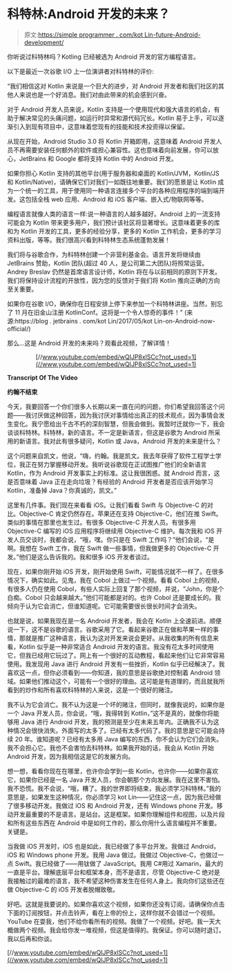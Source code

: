 # 科特林:Android 开发的未来？

> 原文:[https://simple programmer . com/kot Lin-future-Android-development/](https://simpleprogrammer.com/kotlin-future-android-development/)

你听说过科特林吗？Kotling 已经被选为 Android 开发的官方编程语言。

以下是最近一次谷歌 I/O 上一位演讲者对科特林的评价:

“我们相信这对 Kotlin 来说是一个巨大的进步，对 Android 开发者和我们社区的其他人来说也是一个好消息。我们对由此带来的机会感到兴奋。

对于 Android 开发人员来说，Kotlin 支持是一个使用现代和强大语言的机会，有助于解决常见的头痛问题，如运行时异常和源代码冗长。Kotlin 易于上手，可以逐渐引入到现有项目中，这意味着您现有的技能和技术投资得以保留。

从现在开始，Android Studio 3.0 将 Kotlin 开箱即用，这意味着 Android 开发人员不再需要安装任何额外的软件或担心兼容性。这也意味着向前发展，你可以放心，JetBrains 和 Google 都将支持 Kotlin 中的 Android 开发。

如果你担心 Kotlin 支持的其他平台(用于服务器和桌面的 Kotlin/JVM，Kotlin/JS 和 Kotlin/Native)，请确保它们对我们一如既往地重要。我们的愿景是让 Kotlin 成为一个统一的工具，用于使用同一种语言连接多个平台的各种应用程序的端到端开发。这包括全栈 web 应用、Android 和 iOS 客户端、嵌入式/物联网等等。

编程语言就像人类的语言一样:说一种语言的人越多越好。Android 上的一流支持可能会为 Kotlin 带来更多用户，我们预计该社区将显著增长。这意味着更多的库和为 Kotlin 开发的工具，更多的经验分享，更多的 Kotlin 工作机会，更多的学习资料出版，等等。我们很高兴看到科特林生态系统蓬勃发展！

我们将与谷歌合作，为科特林创建一个非营利基金会。语言开发将继续由 JetBrains 赞助，Kotlin 团队(超过 40 人，是公司第二大团队)将照常运营。Andrey Breslav 仍然是首席语言设计师，Kotlin 将在与以前相同的原则下开发。我们将保持设计流程的开放性，因为您的反馈对于我们将 Kotlin 推向正确的方向至关重要。

如果你在谷歌 I/O，确保你在日程安排上停下来参加一个科特林讲座。当然，别忘了 11 月在旧金山注册 KotlinConf。这将是一个令人惊奇的事件！"
(来源:https://blog . jetbrains . com/kot Lin/2017/05/kot Lin-on-Android-now-official/)

那么…这是 Android 开发的未来吗？观看此视频，了解详情！

<center>

[//www.youtube.com/embed/wQIJP8xlSCc?not_used=1](//www.youtube.com/embed/wQIJP8xlSCc?not_used=1)

</center>

**Transcript Of The Video**

**约翰不结束**

今天，我要回答一个你们很多人长期以来一直在问的问题，你们希望我回答这个问题——我讨厌做这种回答，因为我讨厌对事情给出真正的技术观点，因为事情会发生变化。我宁愿给出千古不朽的深刻智慧，但我会做到。我暂时迁就你一下，我会谈谈科特林。科特林，新的语言。不一定是新语言，但这是谷歌为 Android 所采用的新语言。我对此有很多疑问，Kotlin 或 Java，Android 开发的未来是什么？

这个问题来自凯文，他说，“嗨，约翰。我是凯文。我去年获得了软件工程学士学位，我正在努力掌握移动开发。我听说谷歌现在正试图推广他们的全新语言 Kotlin，作为 Android 开发事实上的标准。这让我很困惑。就 Android 而言，这是否意味着 Java 正在走向垃圾？有经验的 Android 开发者是否应该开始学习 Kotlin，准备掉 Java？你真诚的，凯文。”

这里有几件事。我们现在来看看 iOS。让我们看看 Swift 与 Objective-C 的对比。Objective-C 肯定仍然存在。苹果还在支持 Objective-C，他们在推 Swift。类似的事情在那里也发生过。有很多 Objective-C 开发人员。有很多用 Objective-C 编写的 iOS 应用程序将继续用 Objective-C 维护。每次我和 iOS 开发人员交谈时，我都会说，“哦，嘿。你只是在 Swift 工作吗？”他们会说，“是啊。我想在 Swift 工作，我在 Swift 做一些事情，但我做更多的 Objective-C 开发。”他们是这么告诉我的。我和很多 iOS 开发者谈过。

现在，如果你刚开始 iOS 开发，刚开始使用 Swift，可能情况就不一样了。在很多情况下，确实如此。见鬼，我在 Cobol 上做过一个视频。看看 Cobol 上的视频，有很多人仍在使用 Cobol，有些人实际上回复了那个视频，并说，“John，你是个白痴。Cobol 只会越来越大。”他们可能都是对的。也许 Cobol 还是要成长的。我倾向于认为它会消亡，但谁知道呢。它可能需要很长很长时间才会消失。

也就是说，如果我现在是一名 Android 开发者，我会在 Kotlin 上全速前进。顺便说一下，这不是谷歌的语言。谷歌采用了它。看起来谷歌正在做和苹果一样的事情，那就是推广这种语言，我认为这对开发来说会更好。从我收集的所有信息来看，Kotlin 似乎是一种非常适合 Android 开发的语言。我没有花太多时间使用它，但我已经用它玩过了。网上有一个很好的互动教程，看起来他们让它非常容易使用。我发现用 Java 进行 Android 开发有一些挫折，Kotlin 似乎已经解决了。我喜欢这一点，但你必须看到——你知道，我的意思是谷歌绝对控制着 Android 领域。如果他们推动这个，可能有一个很好的理由。这可能是有道理的，而且就我所看到的炒作和所有喜欢科特林的人来说，这是一个很好的赌注。

我不认为它会消亡。我不认为这是一个坏的赌注，但同时，就像我说的，如果你是一个 Java 开发人员，你会说，“哦，我得转到 Kotlin，”这不是真的，就像你将能够用 Java 进行 Android 开发，我的预测是至少在未来五年内。正确我不认为这种情况会很快消失。外面写的太多了。已经有太多代码了。我的意思是它可能会持续 20 年。谁知道呢？已经有太多用 Java 编写的东西，你不会认为它们会消失。我不会担心它。我也不会害怕去科特林。如果我开始的话，我会从 Kotlin 开始 Android 开发，因为我相信这是它的发展方向。

想一想，看看你现在在哪里，也许你会学到一些 Kotlin，也许你——如果你喜欢它，如果你已经是一名 Java 开发人员，你会朝那个方向发展。我在这里不害怕。我不恐慌。我不会说，“哦，糟了。我的世界即将结束，我必须学习科特林。”我的意思是，如果发生这种情况，你必须学习 kot Lin——记住这一点，因为我已经做了很多移动开发。我做过 iOS 和 Android 开发，还有 Windows phone 开发。移动开发最重要的不是语言。是站台。这是框架。如果你理解组件和视图，以及片段和所有这些东西在 Android 中是如何工作的，那么你用什么语言编程并不重要。关键是。

当我做 iOS 开发时，iOS 也是如此，我已经做了多平台开发。我做过 Android，iOS 和 Windows phone 开发。我用 Java 做过。我做过 Objective-C，也做过一点 Swift。我已经做了——用钛做了 JavaScript。我用 C#用过 Xamarin，最大的一直是平台。理解底层平台和框架本身，而不是语言，尽管 Objective-C 绝对是我接触过的最难的语言，我不希望这种伤害发生在任何人身上。我向你们这些还在做 Objective-C 的 iOS 开发者脱帽致敬。

好吧。这就是我要说的。如果你喜欢这个视频，如果你还没有订阅，请确保你点击下面的订阅按钮，并点击铃声，看在上帝的份上，这样你就不会错过一个视频。YouTube 在耍我，他们不给你看所有的视频。我做了一个视频。好吧。我一天大概做两个视频。我会给你发一堆视频，但这是值得的。我保证。你可以随时退订。我以后再和你谈。

[//www.youtube.com/embed/wQIJP8xlSCc?not_used=1](//www.youtube.com/embed/wQIJP8xlSCc?not_used=1)